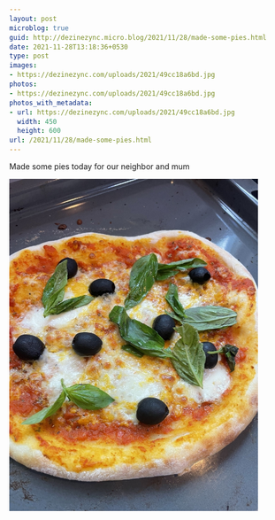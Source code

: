 ```yaml
---
layout: post
microblog: true
guid: http://dezinezync.micro.blog/2021/11/28/made-some-pies.html
date: 2021-11-28T13:18:36+0530
type: post
images:
- https://dezinezync.com/uploads/2021/49cc18a6bd.jpg
photos:
- https://dezinezync.com/uploads/2021/49cc18a6bd.jpg
photos_with_metadata:
- url: https://dezinezync.com/uploads/2021/49cc18a6bd.jpg
  width: 450
  height: 600
url: /2021/11/28/made-some-pies.html
---
```

Made some pies today for our neighbor and mum

<img src="uploads/2021/49cc18a6bd.jpg" width="450" height="600" alt="" />
